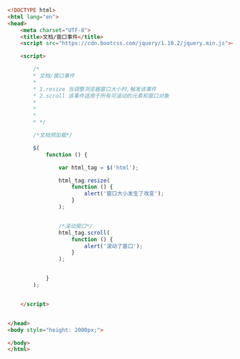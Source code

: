 
<BlogInfo id="535" title="8.文档和窗口事件" author="白日梦想猿" pv=0 read_times=0 pre_cost_time=0分43秒 category="jQuery学习" tag_list="['jQuery学习']" create_time="2021.09.14 17:12:45" update_time="2021.09.14 17:24:29" />

```html
<!DOCTYPE html>
<html lang="en">
<head>
    <meta charset="UTF-8">
    <title>文档/窗口事件</title>
    <script src="https://cdn.bootcss.com/jquery/1.10.2/jquery.min.js"></script>

    <script>

        /*
        * 文档/窗口事件
        *
        * 1.resize 当调整浏览器窗口大小时,触发该事件
        * 2.scroll 该事件适用于所有可滚动的元素和窗口对象
        *
        *
        *
        * */

        /*文档预加载*/

        $(
            function () {

                var html_tag = $('html');

                html_tag.resize(
                    function () {
                        alert('窗口大小发生了改变');
                    }
                );


                /*滚动窗口*/
                html_tag.scroll(
                    function () {
                        alert('滚动了窗口');
                    }
                );


            }
        );


    </script>


</head>
<body style="height: 2000px;">

</body>
</html>
```
